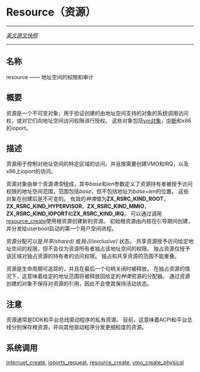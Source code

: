 # Resource（资源）
---

[*英文原文快照*](https://github.com/fuchsia-mirror/zircon/blob/af07ad38812f7566b6c859238ece1bb4c70b969e/docs/objects/resource.md)

---
<!-- ## NAME -->
## 名称

<!-- resource - Address space rights and accounting -->
resource —— 地址空间的权限和审计

<!-- ## SYNOPSIS -->
## 概要

<!-- A resource is an immutable object that is used to validate access to syscalls
that create objects backed by address space, or permit access to address space.
These include [vm objects](vm_object.md), [interrupts](interrupts.md), and x86
ioports. -->

资源是一个不可变对象，用于验证创建的由地址空间支持的对象的系统调用访问权，或对它们向地址空间访问权限进行授权。 
这些对象包括[vm对象](vm_object.md)，[中断](interruptts.md)和x86的ioport。

<!-- ## DESCRIPTION -->
## 描述

<!-- Resources are used to gate access to specific regions of address space and are
required to create VMOs and IRQs, as well as accessing x86 ioports. -->
资源用于控制对地址空间的特定区域的访问，并且按需要创建VMO和IRQ，以及x86上ioport的访问。

<!-- A resource object consists of a single resource *kind*, with *base* address and
*len* parameters that define a range of address space the holder of the resource
is granted access to. The range covers *base* up to but not including *base* +
*len*.  These objects are immutable after creation. Valid *kind*  values are
**ZX_RSRC_KIND_ROOT**, **ZX_RSRC_KIND_HYPERVISOR**, **ZX_RSRC_KIND_MMIO**,
**ZX_RSRC_KIND_IOPORT**, and **ZX_RSRC_KIND_IRQ**. New resources may be created
with a root resource by calling
[resource_create](../syscalls/resource_create.md). An initial root resource is
created by the kernel during boot and handed off to the first userspace process
started by userboot. -->
资源对象由单个资源*类型*组成，其中*base*和*len*参数定义了资源持有者被授予访问权限的地址空间范围，范围包括*base*，但不包括地址为*base*+*len*的位置。
这些对象在创建后是不可变的。 
有效的*种类*值为**ZX_RSRC_KIND_ROOT**，**ZX_RSRC_KIND_HYPERVISOR**，**ZX_RSRC_KIND_MMIO**，**ZX_RSRC_KIND_IOPORT**和**ZX_RSRC_KIND_IRQ**。
可以通过调用[resource_create](../syscalls/resource_create.md)使用根资源创建新的资源。 
初始根资源由内核在引导期间创建，并分发给userboot启动的第一个用户空间进程。

<!-- Resource allocations can be either *shared* or *exclusive*. A shared resource
grants the permission to access the given address space, but does not reserve
that address space exclusively for the owner of the resource. An exclusive
resource grants access to the region to only the holder of the exclusive
resource.  Exclusive and shared resource ranges may not overlap. -->
资源分配可以是*共享(shared)* 或*独占(exclusive)* 状态。 
共享资源授予访问给定地址空间的权限，但不会仅为资源所有者独占该地址空间的权限。
独占资源仅授予该区域对独占资源的持有者的访问权限。 
独占和共享资源的范围不能重叠。

<!-- Resources are lifecycle tracked and upon the last handle being closed will be
freed. In the case of exclusive resources this means the given address range
will be released back to the allocator for the given *kind* of resource. Objects
created through a resource do not hold a reference to a the resource and thus do
not keep it alive. -->
资源是生命周期可追踪的，并且在最后一个句柄关闭时被释放。 
在独占资源的情况下，这意味着给定的地址范围将被释放回给定的*种类*资源的分配器。 
通过资源创建的对象不保存对资源的引用，因此不会使其保持活动状态。

<!-- ## NOTES -->
## 注意

<!-- Resources are typically private to the DDK and platform bus drivers. Presently,
this means ACPI and platform bus hold the root resource respectively and hand out more
fine-grained resources to other drivers. -->
资源通常是DDK和平台总线驱动程序的私有资源。 
目前，这意味着ACPI和平台总线分别保存根资源，并向其他驱动程序分发更细粒度的资源。

<!-- ## SYSCALLS -->
## 系统调用

[interrupt_create](../syscalls/interrupt_create.md),
[ioports_requeat](../syscalls/ioports_request.md),
[resource_create](../syscalls/resource_create.md),
[vmo_create_physical](../syscalls/vmo_create_physical.md)
